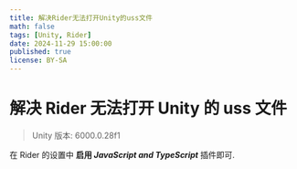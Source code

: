 ```yaml
---
title: 解决Rider无法打开Unity的uss文件
math: false
tags: [Unity, Rider]
date: 2024-11-29 15:00:00
published: true
license: BY-SA
---
```


# 解决 Rider 无法打开 Unity 的 uss 文件

> Unity 版本: 6000.0.28f1

在 Rider 的设置中 **启用 *JavaScript and TypeScript*** 插件即可.